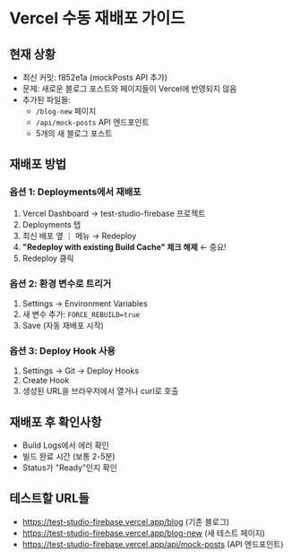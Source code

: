 # Vercel 수동 재배포 가이드

## 현재 상황
- 최신 커밋: f852e1a (mockPosts API 추가)
- 문제: 새로운 블로그 포스트와 페이지들이 Vercel에 반영되지 않음
- 추가된 파일들:
  - `/blog-new` 페이지
  - `/api/mock-posts` API 엔드포인트
  - 5개의 새 블로그 포스트

## 재배포 방법

### 옵션 1: Deployments에서 재배포
1. Vercel Dashboard → test-studio-firebase 프로젝트
2. Deployments 탭
3. 최신 배포 옆 ⋮ 메뉴 → Redeploy
4. **"Redeploy with existing Build Cache" 체크 해제** ← 중요!
5. Redeploy 클릭

### 옵션 2: 환경 변수로 트리거
1. Settings → Environment Variables
2. 새 변수 추가: `FORCE_REBUILD=true`
3. Save (자동 재배포 시작)

### 옵션 3: Deploy Hook 사용
1. Settings → Git → Deploy Hooks
2. Create Hook
3. 생성된 URL을 브라우저에서 열거나 curl로 호출

## 재배포 후 확인사항
- Build Logs에서 에러 확인
- 빌드 완료 시간 (보통 2-5분)
- Status가 "Ready"인지 확인

## 테스트할 URL들
- https://test-studio-firebase.vercel.app/blog (기존 블로그)
- https://test-studio-firebase.vercel.app/blog-new (새 테스트 페이지)
- https://test-studio-firebase.vercel.app/api/mock-posts (API 엔드포인트)